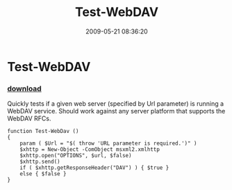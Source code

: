 ﻿---
pid:            1120
poster:         halr9000
title:          Test-WebDAV
date:           2009-05-21 08:36:20
format:         posh
parent:         0
parent:         0

---

# Test-WebDAV

### [download](1120.ps1)

Quickly tests if a given web server (specified by Url parameter) is running a WebDAV service.  Should work against any server platform that supports the WebDAV RFCs.

```posh
function Test-WebDav ()
{
	param ( $Url = "$( throw 'URL parameter is required.')" )
	$xhttp = New-Object -ComObject msxml2.xmlhttp
	$xhttp.open("OPTIONS", $url, $false)
	$xhttp.send()
	if ( $xhttp.getResponseHeader("DAV") ) { $true }
	else { $false }
}
```
